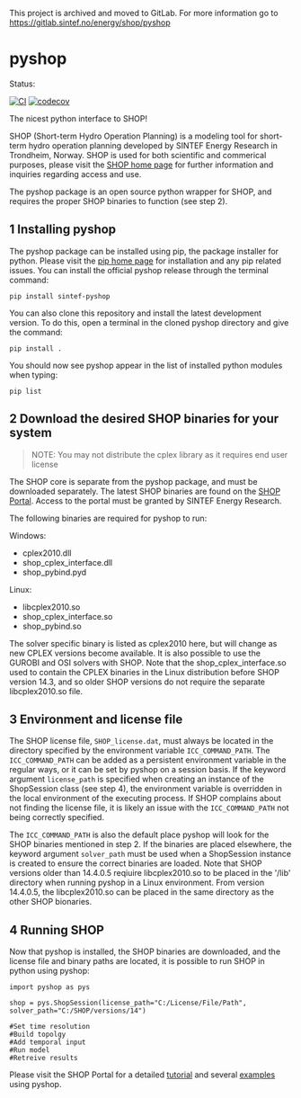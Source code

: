 This project is archived and moved to GitLab. For more information go to https://gitlab.sintef.no/energy/shop/pyshop

# pyshop
Status:

[![CI](https://github.com/sintef-energy/pyshop/actions/workflows/pytest.yml/badge.svg)](https://github.com/sintef-energy/pyshop/actions/workflows/pytest.yml)
[![codecov](https://codecov.io/gh/sintef-energy/pyshop/branch/main/graph/badge.svg?token=FYASF5O90D)](https://codecov.io/gh/sintef-energy/pyshop/branch/main/)

The nicest python interface to SHOP!

SHOP (Short-term Hydro Operation Planning) is a modeling tool for short-term hydro operation planning developed by SINTEF Energy Research in Trondheim, Norway. SHOP is used for both scientific and commerical purposes, please visit the [SHOP home page](https://www.sintef.no/en/software/shop/) for further information and inquiries regarding access and use.

The pyshop package is an open source python wrapper for SHOP, and requires the proper SHOP binaries to function (see step 2).

## 1 Installing pyshop
The pyshop package can be installed using pip, the package installer for python. Please visit the [pip home page](https://pip.pypa.io/en/stable/) for installation and any pip related issues. You can install the official pyshop release through the terminal command:

`pip install sintef-pyshop`

You can also clone this repository and install the latest development version. To do this, open a terminal in the cloned pyshop directory and give the command:

`pip install .`

You should now see pyshop appear in the list of installed python modules when typing:

`pip list`

## 2 Download the desired SHOP binaries for your system 

> NOTE: You may not distribute the cplex library as it requires end user license

The SHOP core is separate from the pyshop package, and must be downloaded separately. The latest SHOP binaries are found on the [SHOP Portal](https://shop.sintef.energy/files/). Access to the portal must be granted by SINTEF Energy Research.

The following binaries are required for pyshop to run:

Windows:
- cplex2010.dll
- shop_cplex_interface.dll
- shop_pybind.pyd

Linux:
- libcplex2010.so
- shop_cplex_interface.so
- shop_pybind.so

The solver specific binary is listed as cplex2010 here, but will change as new CPLEX versions become available. It is also possible to use the GUROBI and OSI solvers with SHOP. Note that the shop_cplex_interface.so used to contain the CPLEX binaries in the Linux distribution before SHOP version 14.3, and so older SHOP versions do not require the separate libcplex2010.so file.

## 3 Environment and license file

The SHOP license file, `SHOP_license.dat`, must always be located in the directory specified by the environment variable `ICC_COMMAND_PATH`. The `ICC_COMMAND_PATH` can be added as a persistent environment variable in the regular ways, or it can be set by pyshop on a session basis. If the keyword argument `license_path` is specified when creating an instance of the ShopSession class (see step 4), the environment variable is overridden in the local environment of the executing process. If SHOP complains about not finding the license file, it is likely an issue with the `ICC_COMMAND_PATH` not being correctly specified.

The `ICC_COMMAND_PATH` is also the default place pyshop will look for the SHOP binaries mentioned in step 2. If the binaries are placed elsewhere, the keyword argument `solver_path` must be used when a ShopSession instance is created to ensure the correct binaries are loaded. Note that SHOP versions older than 14.4.0.5 reqiuire libcplex2010.so to be placed in the '/lib' directory when running pyshop in a Linux environment. From version 14.4.0.5, the libcplex2010.so can be placed in the same directory as the other SHOP bionaries.

## 4 Running SHOP

Now that pyshop is installed, the SHOP binaries are downloaded, and the license file and binary paths are located, it is possible to run SHOP in python using pyshop:

    import pyshop as pys
    
    shop = pys.ShopSession(license_path="C:/License/File/Path", solver_path="C:/SHOP/versions/14")
    
    #Set time resolution
    #Build topolgy
    #Add temporal input
    #Run model
    #Retreive results

Please visit the SHOP Portal for a detailed [tutorial](https://shop.sintef.energy/documentation/tutorials/pyshop/) and several [examples](https://shop.sintef.energy/documentation/examples/) using pyshop.
